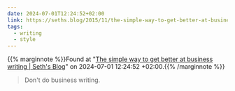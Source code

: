 ```yaml
---
date: 2024-07-01T12:24:52+02:00
link: https://seths.blog/2015/11/the-simple-way-to-get-better-at-business-writing/?
tags:
  - writing
  - style
---
```

{{% marginnote %}}Found at "[The simple way to get better at business writing | Seth's Blog](https://web.archive.org/web/20240701122452/https://seths.blog/2015/11/the-simple-way-to-get-better-at-business-writing/?)" on 2024-07-01 12:24:52 +02:00.{{% /marginnote %}}

> Don't do business writing.